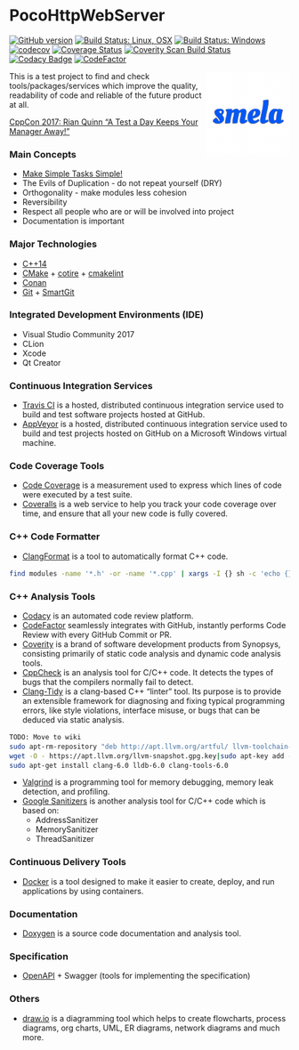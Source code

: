 # PocoHttpWebServer

[![GitHub version](https://badge.fury.io/gh/SMelanko%2FPocoHttpWebServer.svg)](https://badge.fury.io/gh/SMelanko%2FPocoHttpWebServer)
[![Build Status: Linux, OSX](https://travis-ci.org/SMelanko/PocoHttpWebServer.svg?branch=master)](https://travis-ci.org/SMelanko/PocoHttpWebServer)
[![Build Status: Windows](https://ci.appveyor.com/api/projects/status/github/SMelanko/PocoHttpWebServer?branch=master&svg=true)](https://ci.appveyor.com/project/SMelanko/PocoHttpWebServer)
[![codecov](https://codecov.io/gh/SMelanko/PocoHttpWebServer/branch/master/graph/badge.svg)](https://codecov.io/gh/SMelanko/PocoHttpWebServer)
[![Coverage Status](https://coveralls.io/repos/github/SMelanko/PocoHttpWebServer/badge.svg?branch=master)](https://coveralls.io/github/SMelanko/PocoHttpWebServer?branch=master)
<a href="https://scan.coverity.com/projects/smelanko-pocohttpwebserver">
  <img alt="Coverity Scan Build Status"
       src="https://scan.coverity.com/projects/15851/badge.svg"/>
</a>
[![Codacy Badge](https://api.codacy.com/project/badge/Grade/f922034805584ab0be793eb87b13e1ab)](https://www.codacy.com/app/SMelanko/PocoHttpWebServer?utm_source=github.com&amp;utm_medium=referral&amp;utm_content=SMelanko/PocoHttpWebServer&amp;utm_campaign=Badge_Grade)
[![CodeFactor](https://www.codefactor.io/repository/github/smelanko/pocohttpwebserver/badge)](https://www.codefactor.io/repository/github/smelanko/pocohttpwebserver)

<img align="right" alt="pipecat" width="150"
src="doc/imgs/logo.png" />

This is a test project to find and check tools/packages/services which improve the quality, readability of code and reliable of the future product at all.

[CppCon 2017: Rian Quinn “A Test a Day Keeps Your Manager Away!”](https://youtu.be/KdJhQuycD78)

### Main Concepts

- [Make Simple Tasks Simple!](https://youtu.be/nesCaocNjtQ)
- The Evils of Duplication - do not repeat yourself (DRY)
- Orthogonality - make modules less cohesion
- Reversibility
- Respect all people who are or will be involved into project
- Documentation is important

### Major Technologies

- [C++14](https://isocpp.org/wiki/faq/cpp14)
- [CMake](https://cmake.org/) + [cotire](https://github.com/sakra/cotire) + [cmakelint](https://github.com/richq/cmake-lint)
- [Conan](https://www.conan.io/)
- [Git](https://git-scm.com/) + [SmartGit](https://www.syntevo.com/smartgit/)

### Integrated Development Environments (IDE)

- Visual Studio Community 2017
- CLion
- Xcode
- Qt Creator

### Continuous Integration Services

- [Travis CI](https://travis-ci.org) is a hosted, distributed continuous integration service used to build and test software projects hosted at GitHub.
- [AppVeyor](https://www.appveyor.com) is a hosted, distributed continuous integration service used to build and test projects hosted on GitHub on a Microsoft Windows virtual machine.

### Code Coverage Tools

- [Code Coverage](https://codecov.io) is a measurement used to express which lines of code were executed by a test suite.
- [Coveralls](https://coveralls.io) is a web service to help you track your code coverage over time, and ensure that all your new code is fully covered.

### C++ Code Formatter

- [ClangFormat](https://clang.llvm.org/docs/ClangFormat.html) is a tool to automatically format C++ code.
``` bash
find modules -name '*.h' -or -name '*.cpp' | xargs -I {} sh -c 'echo {}; clang-format -style=file -i {};'
```

### C++ Analysis Tools

- [Codacy](https://app.codacy.com) is an automated code review platform.
- [CodeFactor](https://www.codefactor.io) seamlessly integrates with GitHub, instantly performs Code Review with every GitHub Commit or PR.
- [Coverity](https://scan.coverity.com/dashboard) is a brand of software development products from Synopsys, consisting primarily of static code analysis and dynamic code analysis tools.
- [CppCheck](http://cppcheck.sourceforge.net) is an analysis tool for C/C++ code. It detects the types of bugs that the compilers normally fail to detect.
- [Clang-Tidy](http://apt.llvm.org/) is a clang-based C++ “linter” tool. Its purpose is to provide an extensible framework for diagnosing and fixing typical programming errors, like style violations, interface misuse, or bugs that can be deduced via static analysis.
``` bash
TODO: Move to wiki
sudo apt-rm-repository "deb http://apt.llvm.org/artful/ llvm-toolchain-artful-6.0 main"
wget -O - https://apt.llvm.org/llvm-snapshot.gpg.key|sudo apt-key add -
sudo apt-get install clang-6.0 lldb-6.0 clang-tools-6.0
```
- [Valgrind](http://valgrind.org) is a programming tool for memory debugging, memory leak detection, and profiling.
- [Google Sanitizers](https://github.com/google/sanitizers) is another analysis tool for C/C++ code which is based on:
  * AddressSanitizer
  * MemorySanitizer
  * ThreadSanitizer

### Continuous Delivery Tools

- [Docker](https://www.docker.com/) is a tool designed to make it easier to create, deploy, and run applications by using containers.

### Documentation

- [Doxygen](http://www.doxygen.org/) is a source code documentation and analysis tool.

### Specification

- [OpenAPI](https://swagger.io/specification/) + Swagger (tools for implementing the specification)

### Others

- [draw.io](https://www.draw.io/) is a diagramming tool which helps to create flowcharts, process diagrams, org charts, UML, ER diagrams, network diagrams and much more.
